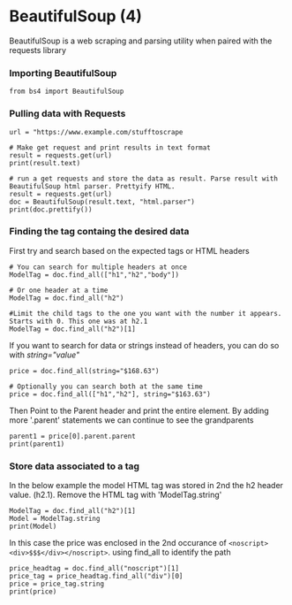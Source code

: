 # BeautifulSoup (4)
BeautifulSoup is a web scraping and parsing utility when paired with the requests library

### Importing BeautifulSoup

``` from bs4 import BeautifulSoup ```

### Pulling data with Requests

```
url = "https://www.example.com/stufftoscrape

# Make get request and print results in text format
result = requests.get(url)
print(result.text)

# run a get requests and store the data as result. Parse result with BeautifulSoup html parser. Prettyify HTML. 
result = requests.get(url)
doc = BeautifulSoup(result.text, "html.parser")
print(doc.prettify())
```

### Finding the tag containg the desired data
First try and search based on the expected tags or HTML headers
```
# You can search for multiple headers at once
ModelTag = doc.find_all(["h1","h2","body"])

# Or one header at a time
ModelTag = doc.find_all("h2")

#Limit the child tags to the one you want with the number it appears. Starts with 0. This one was at h2.1
ModelTag = doc.find_all("h2")[1]
```
If you want to search for data or strings instead of headers, you can do so with *string="value"*
```
price = doc.find_all(string="$168.63")

# Optionally you can search both at the same time
price = doc.find_all(["h1","h2"], string="$163.63")
```
Then Point to the Parent header and print the entire element. By adding more '.parent' statements we can continue to see the grandparents
```
parent1 = price[0].parent.parent
print(parent1)
```

### Store data associated to a tag
In the below example the model HTML tag was stored in 2nd the h2 header value. (h2.1). Remove the HTML tag with 'ModelTag.string'
```
ModelTag = doc.find_all("h2")[1]
Model = ModelTag.string
print(Model)
```
In this case the price was enclosed in the 2nd occurance of `<noscript><div>$$$</div></noscript>`. using find_all to identify the path
```
price_headtag = doc.find_all("noscript")[1]
price_tag = price_headtag.find_all("div")[0]
price = price_tag.string
print(price)
```
